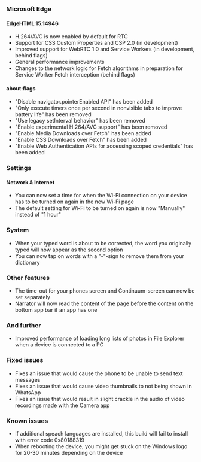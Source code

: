 ### Microsoft Edge
#### EdgeHTML 15.14946
- H.264/AVC is now enabled by default for RTC
- Support for CSS Custom Properties and CSP 2.0 (in development)
- Improved support for WebRTC 1.0 and Service Workers (in development, behind flags)
- General performance improvements
- Changes to the network logic for Fetch algorithms in preparation for Service Worker Fetch interception (behind flags)

#### about:flags
- "Disable navigator.pointerEnabled API" has been added
- "Only execute timers once per second in nonvisible tabs to improve battery life" has been removed
- "Use legacy setInterval behavior" has been removed
- "Enable experimental H.264/AVC support" has been removed
- "Enable Media Downloads over Fetch" has been added
- "Enable CSS Downloads over Fetch" has been added
- "Enable Web Authentication APIs for accessing scoped credentials" has been added

### Settings
#### Network & Internet
- You can now set a time for when the Wi-Fi connection on your device has to be turned on again in the new Wi-Fi page
- The default setting for Wi-Fi to be turned on again is now "Manually" instead of "1 hour"

### System
- When your typed word is about to be corrected, the word you originally typed will now appear as the second option
- You can now tap on words with a "-"-sign to remove them from your dictionary

### Other features
- The time-out for your phones screen and Continuum-screen can now be set separately
- Narrator will now read the content of the page before the content on the bottom app bar if an app has one

### And further
- Improved performance of loading long lists of photos in File Explorer when a device is connected to a PC

### Fixed issues
- Fixes an issue that would cause the phone to be unable to send text messages
- Fixes an issue that would cause video thumbnails to not being shown in WhatsApp
- Fixes an issue that would result in slight crackle in the audio of video recordings made with the Camera app

### Known issues
- If additional speach languages are installed, this build will fail to install with error code 0x80188319
- When rebooting the device, you might get stuck on the Windows logo for 20-30 minutes depending on the device